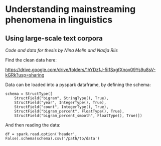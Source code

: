 # Understanding mainstreaming phenomena in linguistics
## Using large-scale text corpora
*Code and data for thesis by Nina Melin and Nadja Riis*

Find the clean data here:

https://drive.google.com/drive/folders/1hYDz1J-5i1SxgfXnov09Ys9u8sV-kGRk?usp=sharing

Data can be loaded into a pyspark dataframe, by defining the schema:

    schema = StructType([
        StructField("bigram", StringType(), True),
        StructField("year", IntegerType(), True),
        StructField("count", IntegerType(), True),
        StructField("bigram_percent", FloatType(), True),
        StructField("bigram_percent_smooth", FloatType(), True)])
    
And then reading the data:

    df = spark.read.option('header', False).schema(schema).csv('/path/to/data')
